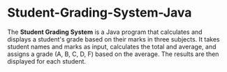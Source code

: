# Student-Grading-System-Java
The **Student Grading System** is a Java program that calculates and displays a student's grade based on their marks in three subjects. It takes student names and marks as input, calculates the total and average, and assigns a grade (A, B, C, D, F) based on the average. The results are then displayed for each student.
